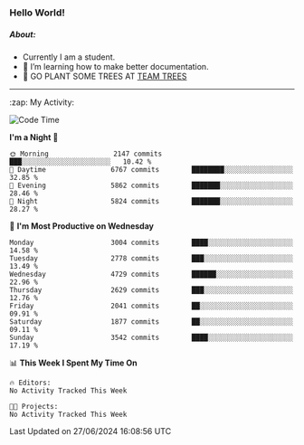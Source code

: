 ### Hello World!

##### About:
- Currently I am a student.
- 🌱 I’m learning how to make better documentation.
- 🌱 GO PLANT SOME TREES AT [TEAM TREES](https://teamtrees.org/)

---
  <summary>:zap: My Activity:</summary>
  
<!--START_SECTION:waka-->
![Code Time](http://img.shields.io/badge/Code%20Time-1%2C377%20hrs%2025%20mins-blue)

**I'm a Night 🦉** 

```text
🌞 Morning                2147 commits        ███░░░░░░░░░░░░░░░░░░░░░░   10.42 % 
🌆 Daytime                6767 commits        ████████░░░░░░░░░░░░░░░░░   32.85 % 
🌃 Evening                5862 commits        ███████░░░░░░░░░░░░░░░░░░   28.46 % 
🌙 Night                  5824 commits        ███████░░░░░░░░░░░░░░░░░░   28.27 % 
```
📅 **I'm Most Productive on Wednesday** 

```text
Monday                   3004 commits        ████░░░░░░░░░░░░░░░░░░░░░   14.58 % 
Tuesday                  2778 commits        ███░░░░░░░░░░░░░░░░░░░░░░   13.49 % 
Wednesday                4729 commits        ██████░░░░░░░░░░░░░░░░░░░   22.96 % 
Thursday                 2629 commits        ███░░░░░░░░░░░░░░░░░░░░░░   12.76 % 
Friday                   2041 commits        ██░░░░░░░░░░░░░░░░░░░░░░░   09.91 % 
Saturday                 1877 commits        ██░░░░░░░░░░░░░░░░░░░░░░░   09.11 % 
Sunday                   3542 commits        ████░░░░░░░░░░░░░░░░░░░░░   17.19 % 
```


📊 **This Week I Spent My Time On** 

```text
🔥 Editors: 
No Activity Tracked This Week

🐱‍💻 Projects: 
No Activity Tracked This Week
```


 Last Updated on 27/06/2024 16:08:56 UTC
<!--END_SECTION:waka-->
